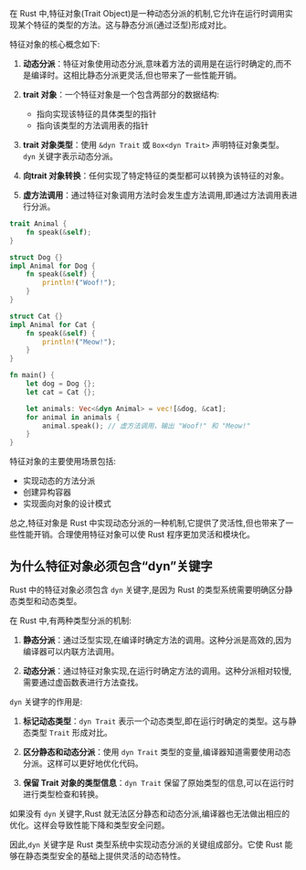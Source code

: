 在 Rust 中,特征对象(Trait Object)是一种动态分派的机制,它允许在运行时调用实现某个特征的类型的方法。这与静态分派(通过泛型)形成对比。

特征对象的核心概念如下:

1. **动态分派**：特征对象使用动态分派,意味着方法的调用是在运行时确定的,而不是编译时。这相比静态分派更灵活,但也带来了一些性能开销。
    
2. **trait 对象**：一个特征对象是一个包含两部分的数据结构:
    
    - 指向实现该特征的具体类型的指针
    - 指向该类型的方法调用表的指针
3. **trait 对象类型**：使用 `&dyn Trait` 或 `Box<dyn Trait>` 声明特征对象类型。`dyn` 关键字表示动态分派。
    
4. **向trait 对象转换**：任何实现了特定特征的类型都可以转换为该特征的对象。
    
5. **虚方法调用**：通过特征对象调用方法时会发生虚方法调用,即通过方法调用表进行分派。

```rust
trait Animal {
    fn speak(&self);
}

struct Dog {}
impl Animal for Dog {
    fn speak(&self) {
        println!("Woof!");
    }
}

struct Cat {}
impl Animal for Cat {
    fn speak(&self) {
        println!("Meow!");
    }
}

fn main() {
    let dog = Dog {};
    let cat = Cat {};

    let animals: Vec<&dyn Animal> = vec![&dog, &cat];
    for animal in animals {
        animal.speak(); // 虚方法调用，输出 "Woof!" 和 "Meow!"
    }
}
```

特征对象的主要使用场景包括:

- 实现动态的方法分派
- 创建异构容器
- 实现面向对象的设计模式

总之,特征对象是 Rust 中实现动态分派的一种机制,它提供了灵活性,但也带来了一些性能开销。合理使用特征对象可以使 Rust 程序更加灵活和模块化。

## 为什么特征对象必须包含“dyn”关键字


Rust 中的特征对象必须包含 `dyn` 关键字,是因为 Rust 的类型系统需要明确区分静态类型和动态类型。

在 Rust 中,有两种类型分派的机制:

1. **静态分派**：通过泛型实现,在编译时确定方法的调用。这种分派是高效的,因为编译器可以内联方法调用。
    
2. **动态分派**：通过特征对象实现,在运行时确定方法的调用。这种分派相对较慢,需要通过虚函数表进行方法查找。
    

`dyn` 关键字的作用是:

1. **标记动态类型**：`dyn Trait` 表示一个动态类型,即在运行时确定的类型。这与静态类型 `Trait` 形成对比。
    
2. **区分静态和动态分派**：使用 `dyn Trait` 类型的变量,编译器知道需要使用动态分派。这样可以更好地优化代码。
    
3. **保留 Trait 对象的类型信息**：`dyn Trait` 保留了原始类型的信息,可以在运行时进行类型检查和转换。
    

如果没有 `dyn` 关键字,Rust 就无法区分静态和动态分派,编译器也无法做出相应的优化。这样会导致性能下降和类型安全问题。

因此,`dyn` 关键字是 Rust 类型系统中实现动态分派的关键组成部分。它使 Rust 能够在静态类型安全的基础上提供灵活的动态特性。